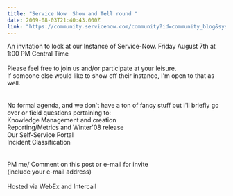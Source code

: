 ```yaml
---
title: "Service Now  Show and Tell round "
date: 2009-08-03T21:40:43.000Z
link: "https://community.servicenow.com/community?id=community_blog&sys_id=4ebcea25dbd0dbc01dcaf3231f9619b7"
---
```

<p>An invitation to look at our Instance of Service-Now. Friday August 7th at 1:00 PM Central Time<br /><br />Please feel free to join us and/or participate at your leisure.<br />If someone else would like to show off their instance, I'm open to that as well.<br /><br /><br />No formal agenda, and we don't have a ton of fancy stuff but I'll briefly go over or field questions pertaining to:<br />Knowledge Management and creation<br />Reporting/Metrics and Winter'08 release<br />Our Self-Service Portal<br />Incident Classification<br /><br /><br />PM me/ Comment on this post or e-mail for invite<br />(include your e-mail address)<br /><br />Hosted via WebEx and Intercall</p>